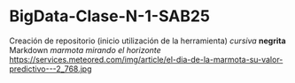 # BigData-Clase-N-1-SAB25
Creación de repositorio (inicio utilización de la herramienta) 
*cursiva*
**negrita**
Markdown  *marmota mirando el horizonte* https://services.meteored.com/img/article/el-dia-de-la-marmota-su-valor-predictivo---2_768.jpg
